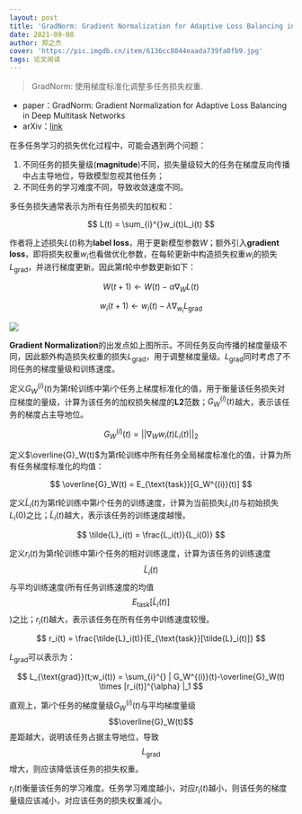 ```yaml
---
layout: post
title: 'GradNorm: Gradient Normalization for Adaptive Loss Balancing in Deep Multitask Networks'
date: 2021-09-08
author: 郑之杰
cover: 'https://pic.imgdb.cn/item/6136cc8844eaada739fa0fb9.jpg'
tags: 论文阅读
---
```


> GradNorm: 使用梯度标准化调整多任务损失权重.

- paper：GradNorm: Gradient Normalization for Adaptive Loss Balancing in Deep Multitask Networks
- arXiv：[link](https://arxiv.org/abs/1711.02257)

在多任务学习的损失优化过程中，可能会遇到两个问题：
1. 不同任务的损失量级(**magnitude**)不同，损失量级较大的任务在梯度反向传播中占主导地位，导致模型忽视其他任务；
2. 不同任务的学习难度不同，导致收敛速度不同。

多任务损失通常表示为所有任务损失的加权和：

$$ L(t) = \sum_{i}^{}w_i(t)L_i(t) $$

作者将上述损失$L(t)$称为**label loss**，用于更新模型参数$W$；额外引入**gradient loss**，即将损失权重$w_i$也看做优化参数，在每轮更新中构造损失权重$w_i$的损失$L_{\text{grad}}$，并进行梯度更新。因此第$t$轮中参数更新如下：

$$ W(t+1) \gets W(t)-\alpha \nabla_{W}L(t) $$

$$ w_i(t+1) \gets w_i(t)-\lambda \nabla_{w_i}L_{\text{grad}} $$

![](https://pic.imgdb.cn/item/6136d5f444eaada73907c85d.jpg)

**Gradient Normalization**的出发点如上图所示。不同任务反向传播的梯度量级不同，因此额外构造损失权重的损失$L_{\text{grad}}$，用于调整梯度量级。$L_{\text{grad}}$同时考虑了不同任务的梯度量级和训练速度。

定义$G_W^{(i)}(t)$为第$t$轮训练中第$i$个任务上梯度标准化的值，用于衡量该任务损失对应梯度的量级，计算为该任务的加权损失梯度的**L2**范数；$G_W^{(i)}(t)$越大，表示该任务的梯度占主导地位。

$$ G_W^{(i)}(t) = || \nabla_W w_i(t)L_i(t) ||_2 $$

定义$\overline{G}_W(t)$为第$t$轮训练中所有任务全局梯度标准化的值，计算为所有任务梯度标准化的均值：

$$ \overline{G}_W(t) = E_{\text{task}}[G_W^{(i)}(t)] $$

定义$\tilde{L}_i(t)$为第$t$轮训练中第$i$个任务的训练速度，计算为当前损失$L_i(t)$与初始损失$L_i(0)$之比；$\tilde{L}_i(t)$越大，表示该任务的训练速度越慢。

$$ \tilde{L}_i(t) = \frac{L_i(t)}{L_i(0)} $$

定义$r_i(t)$为第$t$轮训练中第$i$个任务的相对训练速度，计算为该任务的训练速度$$\tilde{L}_i(t)$$与平均训练速度(所有任务训练速度的均值$$E_{\text{task}}[\tilde{L}_i(t)]$$)之比；$r_i(t)$越大，表示该任务在所有任务中训练速度较慢。

$$ r_i(t) = \frac{\tilde{L}_i(t)}{E_{\text{task}}[\tilde{L}_i(t)]} $$

$L_{\text{grad}}$可以表示为：

$$ L_{\text{grad}}(t;w_i(t)) = \sum_{i}^{} | G_W^{(i)}(t)-\overline{G}_W(t) \times [r_i(t)]^{\alpha} |_1 $$

直观上，第$i$个任务的梯度量级$G_W^{(i)}(t)$与平均梯度量级$$\overline{G}_W(t)$$差距越大，说明该任务占据主导地位，导致$$L_{\text{grad}}$$增大，则应该降低该任务的损失权重。

$r_i(t)$衡量该任务的学习难度。任务学习难度越小，对应$r_i(t)$越小，则该任务的梯度量级应该减小，对应该任务的损失权重减小。